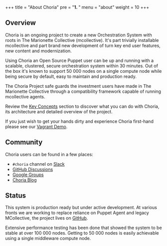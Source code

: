 +++
title = "About Choria"
pre = "<b>1. </b>"
menu = "about"
weight = 10
+++

## Overview

Choria is an ongoing project to create a new Orchestration System with roots in The Marionette Collective (mcollective).  It's part trivially installable mcollective and part brand new development of turn key end user features, new content and modernization.

Using Choria an Open Source Puppet user can be up and running with a scalable, clustered, secure orchestration system within 30 minutes.  Out of the box it's known to support 50 000 nodes on a single compute node while being secure by default, easy to maintain and production ready.

The Choria Project safe guards the investment users have made in The Marionette Collective through a compatibility framework capable of running mcollective agents.

Review the [Key Concepts](../concepts) section to discover what you can do with Choria, its architecture and detailed overview of the project.

If you just wish to get your hands dirty and experience Choria first-hand please see our [Vagrant Demo](https://github.com/choria-io/vagrant-demo).

## Community

Choria users can be found in a few places:

 * `#choria` channel on [Slack](https://puppetcommunity.slack.com/)
 * [GitHub Discussions](https://github.com/choria-io/general/discussions)
 * [Google Groups](https://groups.google.com/forum/#!forum/choria-users)
 * [Choria Blog](https://choria.io/blog)

## Status

This system is production ready but under active development.  At various fronts we are working to replace reliance on Puppet Agent and legacy MCollective, the project lives on [GitHub](https://github.com/choria-io).

Extensive performance testing has been done that showed the system to be stable at over 100 000 nodes.  Getting to 50 000 nodes is easily achievable using a single middleware compute node.
